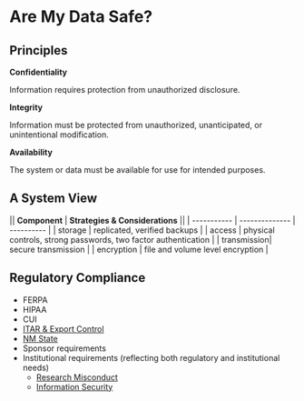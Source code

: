 # Are My Data Safe?

## Principles

**Confidentiality**

Information requires protection from unauthorized disclosure.

**Integrity**

Information must be protected from unauthorized, unanticipated, or unintentional modification.

**Availability**

The system or data must be available for use for intended purposes.

## A System View

|| **Component** | **Strategies & Considerations** ||
| ----------- | -------------- | ---------- |
| storage     | replicated, verified backups |
| access      | physical controls, strong passwords, two factor authentication |
| transmission| secure transmission |
| encryption  | file and volume level encryption |

## Regulatory Compliance

* FERPA
* HIPAA
* CUI
* [ITAR & Export Control](http://researchcompliance.unm.edu/exportcontrol/lawsandgoverningagencies)
* [NM State](http://164.64.110.239/nmac/parts/title01/01.021.0002.htm)
* Sponsor requirements
* Institutional requirements (reflecting both regulatory and institutional needs)
    * [Research Misconduct](http://handbook.unm.edu/policies/section-e/e40.html)
    * [Information Security](https://policy.unm.edu/university-policies/2000/2550.html)
